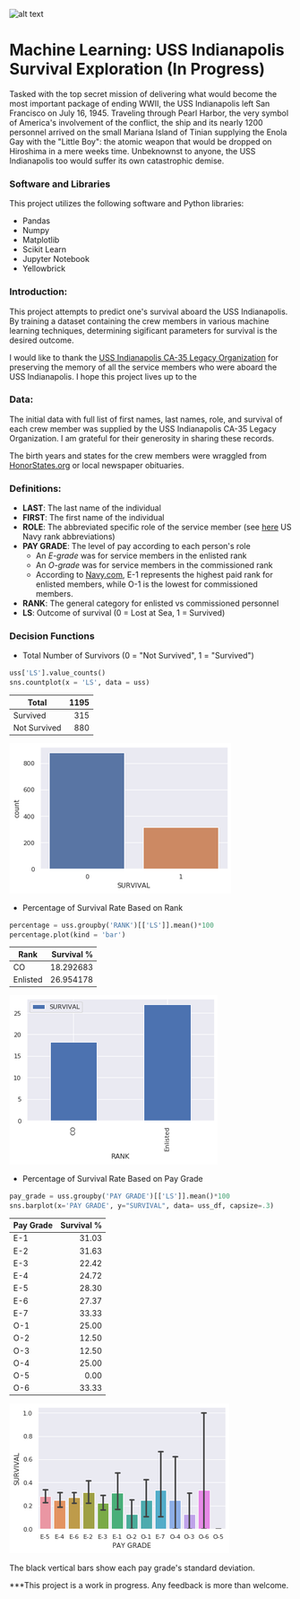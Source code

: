 ![alt text](https://upload.wikimedia.org/wikipedia/commons/a/a9/USS_Indianapolis_%28CA-35%29_underway_at_sea_on_27_September_1939_%2880-G-425615%29.jpg "USS Indianapolis c.1939")

# Machine Learning: USS Indianapolis Survival Exploration (In Progress)

Tasked with the top secret mission of delivering what would become the most important package of ending WWII, the USS Indianapolis left San Francisco on July 16, 1945. Traveling through Pearl Harbor, the very symbol of America's involvement of the conflict, the ship and its nearly 1200 personnel arrived on the small Mariana Island of Tinian supplying the Enola Gay with the "Little Boy": the atomic weapon that would be dropped on Hiroshima in a mere weeks time. Unbeknownst to anyone, the USS Indianapolis too would suffer its own catastrophic demise.         

### Software and Libraries
This project utilizes the following software and Python libraries:
* Pandas
* Numpy
* Matplotlib
* Scikit Learn
* Jupyter Notebook
* Yellowbrick

### Introduction:
This project attempts to predict one's survival aboard the USS Indianapolis. By training a dataset containing the crew members in various machine learning techniques, determining sigificant parameters for survival is the desired outcome.

I would like to thank the [USS Indianapolis CA-35 Legacy Organization](https://www.ussindianapolis.org/) for preserving the memory of all the service members who were aboard the USS Indianapolis. I hope this project lives up to the 

### Data:
The initial data with full list of first names, last names, role, and survival of each crew member was supplied by the USS Indianapolis CA-35 Legacy Organization. I am grateful for their generosity in sharing these records.

The birth years and states for the crew members were wraggled from [HonorStates.org](https://www.honorstates.org/) or local newspaper obituaries.

### Definitions:
* __LAST__: The last name of the individual
* __FIRST__: The first name of the individual
* __ROLE__: The abbreviated specific role of the service member (see [here](https://www.cem.va.gov/CEM/docs/abbreviations/Ranks_Navy.pdf) US Navy rank abbreviations)
* __PAY GRADE__: The level of pay according to each person's role
  * An _E-grade_ was for service members in the enlisted rank
  * An _O-grade_ was for service members in the commissioned rank
  * According to [Navy.com](https://www.navycs.com/charts/1942-military-pay-chart.html), E-1 represents the highest paid rank for enlisted members, while O-1 is the lowest for commissioned members.
* __RANK__: The general category for enlisted vs commissioned personnel
* __LS__: Outcome of survival (0 = Lost at Sea, 1 = Survived)

### Decision Functions
* Total Number of Survivors (0 = "Not Survived", 1 = "Survived")
```python
uss['LS'].value_counts()
sns.countplot(x = 'LS', data = uss)
```
| Total	| 1195 |
| --- | ---:|
| Survived  |	315 |
| Not Survived  | 880 |

![png](countplot_total_survival.png)
* Percentage of Survival Rate Based on Rank
```python
percentage = uss.groupby('RANK')[['LS']].mean()*100
percentage.plot(kind = 'bar')
```
                                                                                                                      
| Rank	| Survival % | 
| --- | ---:|
| CO  |	18.292683 |
| Enlisted |	26.954178 |




![png](percent_rank.png)
* Percentage of Survival Rate Based on Pay Grade
```python
pay_grade = uss.groupby('PAY GRADE')[['LS']].mean()*100
sns.barplot(x='PAY GRADE', y="SURVIVAL", data= uss_df, capsize=.3)
```
| Pay Grade	| Survival % |
| --- | ---:|
| E-1 |	31.03 |
| E-2	| 31.63 |
| E-3	| 22.42 |
| E-4 |	24.72 |
| E-5 |	28.30 |
| E-6	| 27.37 |
| E-7 |	33.33 |
| O-1 |	25.00 | 
| O-2 |	12.50 |
| O-3 |	12.50 |
| O-4 |	25.00 |
| O-5 |	0.00 |
| O-6 |	33.33 |

![png](pay_grade.png)

The black vertical bars show each pay grade's standard deviation.


***This project is a work in progress. Any feedback is more than welcome. 
